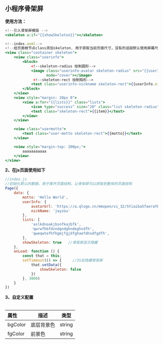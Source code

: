 ## 小程序骨架屏

**使用方法：**
```jsx
<!--引入骨架屏模版 -->
<skeleton a:if="{{showSkeleton}}"></skeleton>

<!--index.axml-->
<!--给页面根节点class添加skeleton, 用于获取当前页面尺寸，没有的话就默认使用屏幕尺寸-->
<view class="container skeleton">
    <view class="userinfo">
        <block>
	        <!--skeleton-radius 绘制圆形-->
            <image class="userinfo-avatar skeleton-radius" src="{{userInfo.avatarUrl}}"
                   mode="cover"></image>
             <!--skeleton-rect 绘制矩形-->
            <text class="userinfo-nickname skeleton-rect">{{userInfo.nickName}}</text>
        </block>
    </view>
    <view style="margin: 20px 0">
        <view a:for="{{lists}}" class="lists">
            <icon type="success" size="20" class="list skeleton-radius"/>
            <text class="skeleton-rect">{{item}}</text>
        </view>
    </view>

    <view class="usermotto">
        <text class="user-motto skeleton-rect">{{motto}}</text>
    </view>

    <view style="margin-top: 200px;">
        aaaaaaaaaaa
    </view>
</view>
```

**2、在js页面使用如下**
```js
//index.js
//初始化默认的数据，用于撑开页面结构，让骨架屏可以获取到整体的页面结构
Page({
	data: {
		motto: 'Hello World',
		userInfo: {
			avatarUrl: 'https://a.qlogo.cn/mmopen/vi_32/SYiaiba5faeraYBoQCWdsBX4hSjFKiawzhIpnXjejDtjmiaFqMqhIlRBqR7IVdbKE51npeF6X1cXxtDQD2bzehgqMA/132',
			nickName: 'jayzou'
		},
		lists: [
			'aslkdnoakjbsnfkajbfk',
			'qwrwfhbfdvndgndghndeghsdfh',
			'qweqwtefhfhgmjfgjdfghaefdhsdfgdfh',
		],
		showSkeleton: true   //骨架屏显示隐藏
	},
	onLoad: function () {
		const that = this;
		setTimeout(() => {     //3S后隐藏骨架屏
			that.setData({
				showSkeleton: false
			})
		}, 3000)
	}
})
```

**3、自定义配置**
###### 

| 属性        | 描述          | 类型             |
| :----------| -------------| ------------------|
| bgColor    | 底层背景色    | string            |
| fgColor    | 前景色       | string             |
